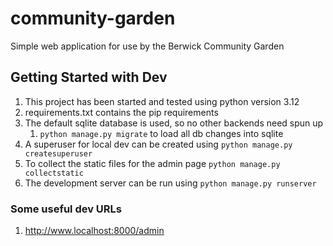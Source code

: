 # community-garden
Simple web application for use by the Berwick Community Garden

## Getting Started with Dev
1. This project has been started and tested using python version 3.12
2. requirements.txt contains the pip requirements
3. The default sqlite database is used, so no other backends need spun up
   1. `python manage.py migrate` to load all db changes into sqlite
4. A superuser for local dev can be created using `python manage.py createsuperuser`
5. To collect the static files for the admin page `python manage.py collectstatic`
6. The development server can be run using `python manage.py runserver`

### Some useful dev URLs
1. http://www.localhost:8000/admin
